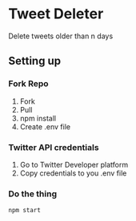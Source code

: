 # Tweet Deleter

Delete tweets older than n days

## Setting up

### Fork Repo

1. Fork
2. Pull
3. npm install
4. Create .env file

### Twitter API credentials

1. Go to Twitter Developer platform
2. Copy credentials to you .env file

### Do the thing

`npm start`
